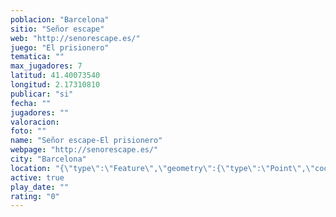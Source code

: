 ```yaml
---
poblacion: "Barcelona"
sitio: "Señor escape"
web: "http://senorescape.es/"
juego: "El prisionero"
tematica: ""
max_jugadores: 7
latitud: 41.40073540
longitud: 2.17310810
publicar: "si"
fecha: ""
jugadores: ""
valoracion: 
foto: ""
name: "Señor escape-El prisionero"
webpage: "http://senorescape.es/"
city: "Barcelona"
location: "{\"type\":\"Feature\",\"geometry\":{\"type\":\"Point\",\"coordinates\":[2.1731081,41.4007354]}}"
active: true
play_date: ""
rating: "0"
---
```

